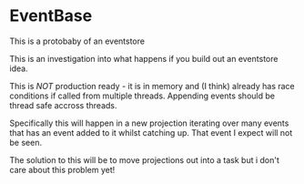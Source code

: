 # EventBase

This is a protobaby of an eventstore

This is an investigation into what happens if you build out an eventstore idea.

This is *NOT* production ready - it is in memory and (I think) already has race conditions if called from multiple threads.
Appending events should be thread safe accross threads.

Specifically this will happen in a new projection iterating over many events that has an event added to it whilst catching up.
That event I expect will not be seen. 

The solution to this will be to move projections out into a task but i don't care about this problem yet!

